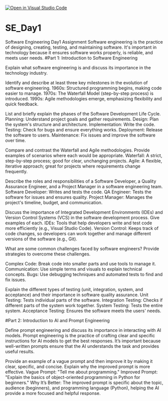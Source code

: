 [![Open in Visual Studio Code](https://classroom.github.com/assets/open-in-vscode-2e0aaae1b6195c2367325f4f02e2d04e9abb55f0b24a779b69b11b9e10269abc.svg)](https://classroom.github.com/online_ide?assignment_repo_id=18798921&assignment_repo_type=AssignmentRepo)
# SE_Day1
Software Engineering Day1 Assignment
Software engineering is the practice of designing, creating, testing, and maintaining software. It's important in technology because it ensures software works properly, is reliable, and meets user needs.
#Part 1: Introduction to Software Engineering

Explain what software engineering is and discuss its importance in the technology industry.



Identify and describe at least three key milestones in the evolution of software engineering.
1960s: Structured programming begins, making code easier to manage.
1970s: The Waterfall Model (step-by-step process) is introduced.
1990s: Agile methodologies emerge, emphasizing flexibility and quick feedback.


List and briefly explain the phases of the Software Development Life Cycle.
Planning: Understand project goals and gather requirements.
Design: Plan the system's structure and architecture.
Implementation: Write the code.
Testing: Check for bugs and ensure everything works.
Deployment: Release the software to users.
Maintenance: Fix issues and improve the software over time.

Compare and contrast the Waterfall and Agile methodologies. Provide examples of scenarios where each would be appropriate.
Waterfall: A strict, step-by-step process; good for clear, unchanging projects.
Agile: A flexible, iterative approach; great for projects where requirements change frequently.


Describe the roles and responsibilities of a Software Developer, a Quality Assurance Engineer, and a Project Manager in a software engineering team.
Software Developer: Writes and tests the code.
QA Engineer: Tests the software for issues and ensures quality.
Project Manager: Manages the project's timeline, budget, and communication.

Discuss the importance of Integrated Development Environments (IDEs) and Version Control Systems (VCS) in the software development process. Give examples of each.
IDEs: Tools that help developers write and test code more efficiently (e.g., Visual Studio Code).
Version Control: Keeps track of code changes, so developers can work together and manage different versions of the software (e.g., Git).


What are some common challenges faced by software engineers? Provide strategies to overcome these challenges.

Complex Code: Break code into smaller parts and use tools to manage it.
Communication: Use simple terms and visuals to explain technical concepts.
Bugs: Use debugging techniques and automated tests to find and fix issues.

Explain the different types of testing (unit, integration, system, and acceptance) and their importance in software quality assurance.
Unit Testing: Tests individual parts of the software.
Integration Testing: Checks if different parts of the system work together.
System Testing: Tests the entire system.
Acceptance Testing: Ensures the software meets the users' needs.

#Part 2: Introduction to AI and Prompt Engineering


Define prompt engineering and discuss its importance in interacting with AI models.
Prompt engineering is the practice of crafting clear and specific instructions for AI models to get the best responses. It’s important because well-written prompts ensure that the AI understands the task and provides useful results.



Provide an example of a vague prompt and then improve it by making it clear, specific, and concise. Explain why the improved prompt is more effective.
Vague Prompt: "Tell me about programming."
Improved Prompt: "Explain the basics of object-oriented programming in Python for beginners."
Why It’s Better: The improved prompt is specific about the topic, audience (beginners), and programming language (Python), helping the AI provide a more focused and helpful response.
